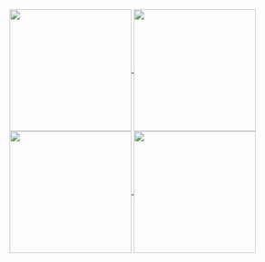 <a href="https://github.com/anuraghazra/github-readme-stats#gh-dark-mode-only">
  <img height=215 align="center" src="https://github-readme-stats.vercel.app/api?username=bissakov&show_icons=true&theme=dark#gh-dark-mode-only" />
</a>
<a href="https://github.com/anuraghazra/github-readme-stats#gh-light-mode-only">
  <img height=215 align="center" src="https://github-readme-stats.vercel.app/api?username=bissakov&show_icons=true&&theme=default#gh-light-mode-only" />
</a>
<a href="https://github.com/anuraghazra/github-readme-stats#gh-dark-mode-only">
  <img height=215 align="center" src="https://github-readme-stats.vercel.app/api/top-langs/?username=bissakov&layout=compact&langs_count=8&hide=html,css,shaderlab,hlsl,mathematica,powershell,batchfile,shell&size_weight=0.5&count_weight=0.5&card_width=250&theme=dark#gh-dark-mode-only" />
</a>
<a href="https://github.com/anuraghazra/github-readme-stats#gh-light-mode-only">
  <img height=215 align="center" src="https://github-readme-stats.vercel.app/api/top-langs/?username=bissakov&layout=compact&langs_count=8&hide=html,css,shaderlab,hlsl,mathematica,powershell,batchfile,shell&size_weight=0.5&count_weight=0.5&card_width=250&theme=default#gh-light-mode-only" />
</a>
